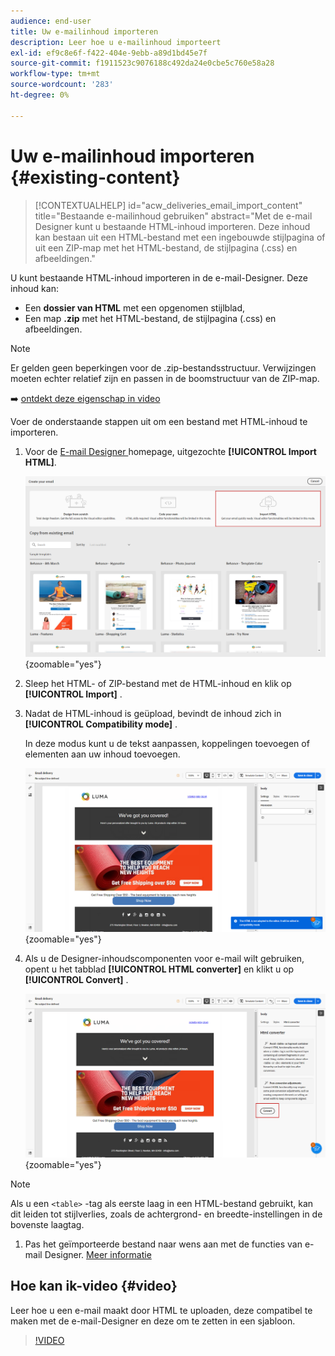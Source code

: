 ```yaml
---
audience: end-user
title: Uw e-mailinhoud importeren
description: Leer hoe u e-mailinhoud importeert
exl-id: ef9c8e6f-f422-404e-9ebb-a89d1bd45e7f
source-git-commit: f1911523c9076188c492da24e0cbe5c760e58a28
workflow-type: tm+mt
source-wordcount: '283'
ht-degree: 0%

---
```


# Uw e-mailinhoud importeren {#existing-content}

>[!CONTEXTUALHELP]
>id="acw_deliveries_email_import_content"
>title="Bestaande e-mailinhoud gebruiken"
>abstract="Met de e-mail Designer kunt u bestaande HTML-inhoud importeren. Deze inhoud kan bestaan uit een HTML-bestand met een ingebouwde stijlpagina of uit een ZIP-map met het HTML-bestand, de stijlpagina (.css) en afbeeldingen."

U kunt bestaande HTML-inhoud importeren in de e-mail-Designer. Deze inhoud kan:

* Een **dossier van HTML** met een opgenomen stijlblad,
* Een map **.zip** met het HTML-bestand, de stijlpagina (.css) en afbeeldingen.

>[!NOTE]
>
>Er gelden geen beperkingen voor de .zip-bestandsstructuur. Verwijzingen moeten echter relatief zijn en passen in de boomstructuur van de ZIP-map.

➡️ [ ontdekt deze eigenschap in video ](#video)

Voer de onderstaande stappen uit om een bestand met HTML-inhoud te importeren.

1. Voor de [ E-mail Designer ](get-started-email-designer.md) homepage, uitgezochte **[!UICONTROL Import HTML]**.

   ![ Schermafbeelding die de optie HTML van de Invoer in de homepage van E-mailDesigner toont.](assets/html-import.png){zoomable="yes"}

1. Sleep het HTML- of ZIP-bestand met de HTML-inhoud en klik op **[!UICONTROL Import]** .

1. Nadat de HTML-inhoud is geüpload, bevindt de inhoud zich in **[!UICONTROL Compatibility mode]** .

   In deze modus kunt u de tekst aanpassen, koppelingen toevoegen of elementen aan uw inhoud toevoegen.

   ![ Schermafbeelding die de geüploade HTML-inhoud in de modus Compatibiliteit weergeeft.](assets/html-imported.png){zoomable="yes"}

1. Als u de Designer-inhoudscomponenten voor e-mail wilt gebruiken, opent u het tabblad **[!UICONTROL HTML converter]** en klikt u op **[!UICONTROL Convert]** .

   ![ Schermafbeelding die het converterlusje van HTML en de knoop van de Bekeerling toont.](assets/html-imported-2.png){zoomable="yes"}

>[!NOTE]
>
>Als u een `<table>` -tag als eerste laag in een HTML-bestand gebruikt, kan dit leiden tot stijlverlies, zoals de achtergrond- en breedte-instellingen in de bovenste laagtag.

1. Pas het geïmporteerde bestand naar wens aan met de functies van e-mail Designer. [Meer informatie](content-components.md)

## Hoe kan ik-video {#video}

Leer hoe u een e-mail maakt door HTML te uploaden, deze compatibel te maken met de e-mail-Designer en deze om te zetten in een sjabloon.

>[!VIDEO](https://video.tv.adobe.com/v/3427633/?quality=12)